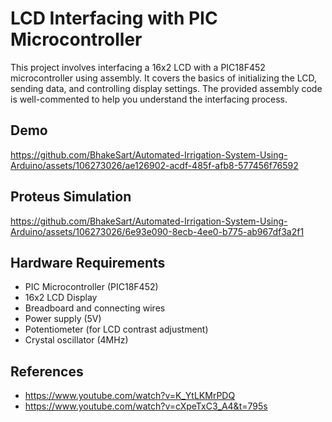 # LCD Interfacing with PIC Microcontroller

This project involves interfacing a 16x2 LCD with a PIC18F452 microcontroller using assembly. It covers the basics of initializing the LCD, sending data, and controlling display settings. The provided assembly code is well-commented to help you understand the interfacing process.


## Demo

https://github.com/BhakeSart/Automated-Irrigation-System-Using-Arduino/assets/106273026/ae126902-acdf-485f-afb8-577456f76592


## Proteus Simulation

https://github.com/BhakeSart/Automated-Irrigation-System-Using-Arduino/assets/106273026/6e93e090-8ecb-4ee0-b775-ab967df3a2f1


## Hardware Requirements

- PIC Microcontroller (PIC18F452)
- 16x2 LCD Display
- Breadboard and connecting wires
- Power supply (5V)
- Potentiometer (for LCD contrast adjustment)
- Crystal oscillator (4MHz)

## References
- https://www.youtube.com/watch?v=K_YtLKMrPDQ
- https://www.youtube.com/watch?v=cXpeTxC3_A4&t=795s
